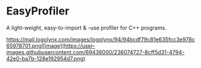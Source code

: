 # EasyProfiler
A light-weight, easy-to-import &amp; -use profiler for C++ programs.

https://mail.logolynx.com/images/logolynx/94/94bcdf79c81e635fcc3e978c65978701.png![image](https://user-images.githubusercontent.com/69436000/236074727-8cff5d31-4794-42e0-ba7b-128e192954d7.png)
